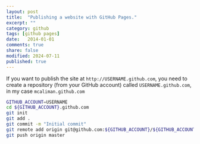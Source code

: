 ```yaml
---
layout: post
title:  "Publishing a website with GitHub Pages."
excerpt: ""
category: github
tags: [github pages]
date:   2014-01-01
comments: true
share: false
modified: 2024-07-11
published: true
---
```


If you want to publish the site at `http://USERNAME.github.com`, you need to create a repository (from your GitHub account) 
called `USERNAME.github.com`, in my case `mcaliman.github.com`

```bash
GITHUB_ACCOUNT=USERNAME
cd ${GITHUB_ACCOUNT}.github.com
git init
git add .
git commit -m "Initial commit"
git remote add origin git@github.com:${GITHUB_ACCOUNT}/${GITHUB_ACCOUNT}.github.com.git
git push origin master
```




